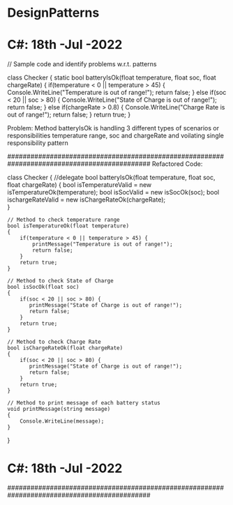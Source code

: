 # DesignPatterns

#   C#:  18th -Jul -2022

// Sample code and identify problems w.r.t. patterns

class Checker 
{
    static bool batteryIsOk(float temperature, float soc, float chargeRate) {
        if(temperature < 0 || temperature > 45) {
            Console.WriteLine("Temperature is out of range!");
            return false;
        } else if(soc < 20 || soc > 80) {
            Console.WriteLine("State of Charge is out of range!");
            return false;
        } else if(chargeRate > 0.8) {
            Console.WriteLine("Charge Rate is out of range!");
            return false;
        }
        return true;
    }

Problem:  Method batteryIsOk is handling 3 different types of scenarios or responsibilities temperature range, soc and chargeRate and voilating single responsibility pattern

#############################################################################################
Refactored Code:

class Checker
{
    //delegate
    bool batteryIsOk(float temperature, float soc, float chargeRate) {
    bool isTemperatureValid = new isTemperatureOk(temperature);
    bool isSocValid         = new isSocOk(soc);
    bool ischargeRateValid  = new isChargeRateOk(chargeRate);   
    }
     
    // Method to check temperature range
    bool isTemperatureOk(float temperature)
    {
        if(temperature < 0 || temperature > 45) {
            printMessage("Temperature is out of range!");
            return false;
        }
        return true;
    }
    
    // Method to check State of Charge
    bool isSocOk(float soc)
    {
        if(soc < 20 || soc > 80) {
           printMessage("State of Charge is out of range!");
           return false;
        }
        return true;
    }
    
    // Method to check Charge Rate
    bool isChargeRateOk(float chargeRate)
    {
        if(soc < 20 || soc > 80) {
           printMessage("State of Charge is out of range!");
           return false;
        }
        return true;
    }
    
    // Method to print message of each battery status
    void printMessage(string message)
    {
        Console.WriteLine(message);
    }
}

# C#:  18th -Jul -2022
#############################################################################################
